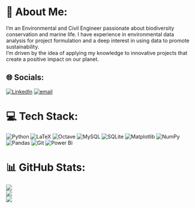 # 💫 About Me:
I’m an Environmental and Civil Engineer passionate about biodiversity conservation and marine life.   I have experience in environmental data analysis for project formulation and a deep interest in using data to promote sustainability.  <br>I’m driven by the idea of applying my knowledge to innovative projects that create a positive impact on our planet.  


## 🌐 Socials:
[![LinkedIn](https://img.shields.io/badge/LinkedIn-%230077B5.svg?logo=linkedin&logoColor=white)](https://www.linkedin.com/in/mar%C3%ADa-alejandra-vel%C3%A1squez-pinz%C3%B3n-48539a226/) [![email](https://img.shields.io/badge/Email-D14836?logo=gmail&logoColor=white)](mailto:mariavelasquez.pinzon@gmail.com) 

# 💻 Tech Stack:
![Python](https://img.shields.io/badge/python-3670A0?style=for-the-badge&logo=python&logoColor=ffdd54) ![LaTeX](https://img.shields.io/badge/latex-%23008080.svg?style=for-the-badge&logo=latex&logoColor=white) ![Octave](https://img.shields.io/badge/OCTAVE-darkblue?style=for-the-badge&logo=octave&logoColor=fcd683) ![MySQL](https://img.shields.io/badge/mysql-4479A1.svg?style=for-the-badge&logo=mysql&logoColor=white) ![SQLite](https://img.shields.io/badge/sqlite-%2307405e.svg?style=for-the-badge&logo=sqlite&logoColor=white) ![Matplotlib](https://img.shields.io/badge/Matplotlib-%23ffffff.svg?style=for-the-badge&logo=Matplotlib&logoColor=black) ![NumPy](https://img.shields.io/badge/numpy-%23013243.svg?style=for-the-badge&logo=numpy&logoColor=white) ![Pandas](https://img.shields.io/badge/pandas-%23150458.svg?style=for-the-badge&logo=pandas&logoColor=white) ![Git](https://img.shields.io/badge/git-%23F05033.svg?style=for-the-badge&logo=git&logoColor=white) ![Power Bi](https://img.shields.io/badge/power_bi-F2C811?style=for-the-badge&logo=powerbi&logoColor=black)
# 📊 GitHub Stats:
![](https://github-readme-stats.vercel.app/api?username=mvelasquezpi&theme=blueberry&hide_border=true&include_all_commits=false&count_private=false)<br/>
![](https://nirzak-streak-stats.vercel.app/?user=mvelasquezpi&theme=blueberry&hide_border=true)<br/>
![](https://github-readme-stats.vercel.app/api/top-langs/?username=mvelasquezpi&theme=blueberry&hide_border=true&include_all_commits=false&count_private=false&layout=compact)

<!-- Proudly created with GPRM ( https://gprm.itsvg.in ) -->
